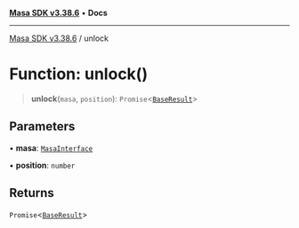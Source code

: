[**Masa SDK v3.38.6**](../README.md) • **Docs**

***

[Masa SDK v3.38.6](../globals.md) / unlock

# Function: unlock()

> **unlock**(`masa`, `position`): `Promise`\<[`BaseResult`](../interfaces/BaseResult.md)\>

## Parameters

• **masa**: [`MasaInterface`](../interfaces/MasaInterface.md)

• **position**: `number`

## Returns

`Promise`\<[`BaseResult`](../interfaces/BaseResult.md)\>
